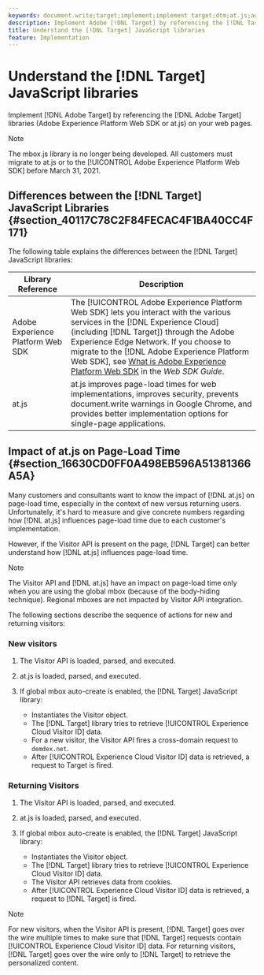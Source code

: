 ```yaml
---
keywords: document.write;target;implement;implement target;dtm;at.js;adobe experience platform web skd;aep web sdk;web sdk
description: Implement Adobe [!DNL Target] by referencing the [!DNL Target] JavaScript libraries on your web pages.
title: Understand the [!DNL Target] JavaScript libraries
feature: Implementation
---
```


# Understand the [!DNL Target] JavaScript libraries

Implement [!DNL Adobe Target] by referencing the [!DNL Adobe Target] libraries (Adobe Experience Platform Web SDK or at.js) on your web pages.

>[!NOTE]
>
>The mbox.js library is no longer being developed. All customers must migrate to at.js or to the [!UICONTROL Adobe Experience Platform Web SDK] before March 31, 2021.

## Differences between the [!DNL Target] JavaScript Libraries {#section_40117C78C2F84FECAC4F1BA40CC4F171}

The following table explains the differences between the [!DNL Target] JavaScript libraries:

| Library Reference | Description |
|--- |--- |
|Adobe Experience Platform Web SDK|The [!UICONTROL Adobe Experience Platform Web SDK] lets you interact with the various services in the [!DNL Experience Cloud] (including [!DNL Target]) through the Adobe Experience Edge Network. If you choose to migrate to the [!DNL Adobe Experience Platform Web SDK], see [What is Adobe Experience Platform Web SDK](/help/c-implementing-target/c-implementing-target-for-client-side-web/aep-web-sdk.md) in the *Web SDK Guide*.|
|at.js|at.js improves page-load times for web implementations, improves security, prevents  document.write warnings in Google Chrome, and provides better implementation options for single-page applications.|

## Impact of at.js on Page-Load Time {#section_16630CD0FF0A498EB596A51381366A5A}

Many customers and consultants want to know the impact of [!DNL at.js] on page-load time, especially in the context of new versus returning users. Unfortunately, it's hard to measure and give concrete numbers regarding how [!DNL at.js] influences page-load time due to each customer's implementation.

However, if the Visitor API is present on the page, [!DNL Target] can better understand how [!DNL at.js] influences page-load time.

>[!NOTE]
>
>The Visitor API and [!DNL at.js] have an impact on page-load time only when you are using the global mbox (because of the body-hiding technique). Regional mboxes are not impacted by Visitor API integration.

The following sections describe the sequence of actions for new and returning visitors:

### New visitors

1. The Visitor API is loaded, parsed, and executed.
1. at.js is loaded, parsed, and executed.
1. If global mbox auto-create is enabled, the [!DNL Target] JavaScript library:

   * Instantiates the Visitor object.
   * The [!DNL Target] library tries to retrieve [!UICONTROL Experience Cloud Visitor ID] data.
   * For a new visitor, the Visitor API fires a cross-domain request to `demdex.net`.
   * After [!UICONTROL Experience Cloud Visitor ID] data is retrieved, a request to Target is fired.

### Returning Visitors

1. The Visitor API is loaded, parsed, and executed.
1. at.js is loaded, parsed, and executed.
1. If global mbox auto-create is enabled, the [!DNL Target] JavaScript library:

   * Instantiates the Visitor object.
   * The [!DNL Target] library tries to retrieve [!UICONTROL Experience Cloud Visitor ID] data.
   * The Visitor API retrieves data from cookies.
   * After [!UICONTROL Experience Cloud Visitor ID] data is retrieved, a request to [!DNL Target] is fired.

>[!NOTE]
>
>For new visitors, when the Visitor API is present, [!DNL Target] goes over the wire multiple times to make sure that [!DNL Target] requests contain [!UICONTROL Experience Cloud Visitor ID] data. For returning visitors, [!DNL Target] goes over the wire only to [!DNL Target] to retrieve the personalized content. 
